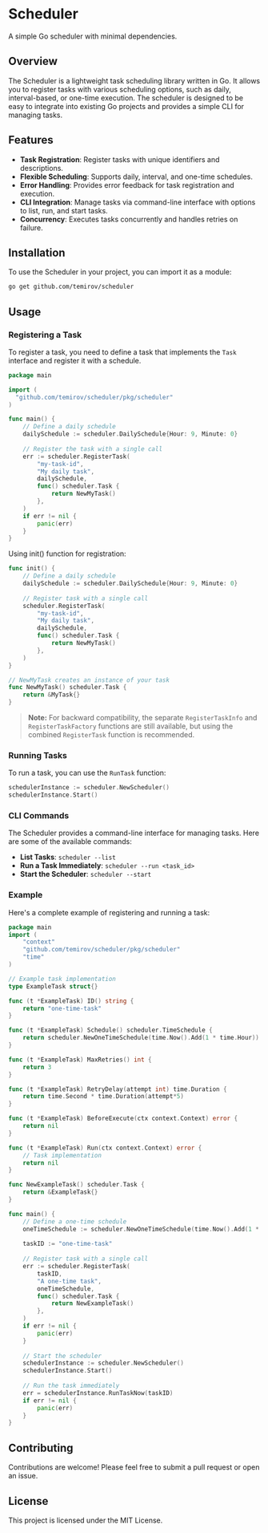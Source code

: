 # Scheduler

A simple Go scheduler with minimal dependencies.

## Overview

The Scheduler is a lightweight task scheduling library written in Go. It allows you to register tasks with various scheduling options, such as daily, interval-based, or one-time execution. The scheduler is designed to be easy to integrate into existing Go projects and provides a simple CLI for managing tasks.

## Features

- **Task Registration**: Register tasks with unique identifiers and descriptions.
- **Flexible Scheduling**: Supports daily, interval, and one-time schedules.
- **Error Handling**: Provides error feedback for task registration and execution.
- **CLI Integration**: Manage tasks via command-line interface with options to list, run, and start tasks.
- **Concurrency**: Executes tasks concurrently and handles retries on failure.

## Installation

To use the Scheduler in your project, you can import it as a module:

```bash
go get github.com/temirov/scheduler
```

## Usage

### Registering a Task

To register a task, you need to define a task that implements the `Task` interface and register it with a schedule.

```go
package main

import (
  "github.com/temirov/scheduler/pkg/scheduler"
)

func main() {
    // Define a daily schedule
    dailySchedule := scheduler.DailySchedule{Hour: 9, Minute: 0}
    
    // Register the task with a single call
    err := scheduler.RegisterTask(
        "my-task-id",
        "My daily task", 
        dailySchedule,
        func() scheduler.Task {
            return NewMyTask()
        },
    )
    if err != nil {
        panic(err)
    }
}
```

Using init() function for registration:

```go
func init() {
    // Define a daily schedule
    dailySchedule := scheduler.DailySchedule{Hour: 9, Minute: 0}
    
    // Register task with a single call
    scheduler.RegisterTask(
        "my-task-id",
        "My daily task", 
        dailySchedule,
        func() scheduler.Task {
            return NewMyTask()
        },
    )
}

// NewMyTask creates an instance of your task
func NewMyTask() scheduler.Task {
    return &MyTask{}
}
```

> **Note:** For backward compatibility, the separate `RegisterTaskInfo` and `RegisterTaskFactory` functions are still available, but using the combined `RegisterTask` function is recommended.

### Running Tasks

To run a task, you can use the `RunTask` function:

```go
schedulerInstance := scheduler.NewScheduler()
schedulerInstance.Start()
```

### CLI Commands

The Scheduler provides a command-line interface for managing tasks. Here are some of the available commands:

- **List Tasks**: `scheduler --list`
- **Run a Task Immediately**: `scheduler --run <task_id>`
- **Start the Scheduler**: `scheduler --start`

### Example

Here's a complete example of registering and running a task:

```go
package main
import (
    "context"
    "github.com/temirov/scheduler/pkg/scheduler"
    "time"
)

// Example task implementation
type ExampleTask struct{}

func (t *ExampleTask) ID() string {
    return "one-time-task"
}

func (t *ExampleTask) Schedule() scheduler.TimeSchedule {
    return scheduler.NewOneTimeSchedule(time.Now().Add(1 * time.Hour))
}

func (t *ExampleTask) MaxRetries() int {
    return 3
}

func (t *ExampleTask) RetryDelay(attempt int) time.Duration {
    return time.Second * time.Duration(attempt*5)
}

func (t *ExampleTask) BeforeExecute(ctx context.Context) error {
    return nil
}

func (t *ExampleTask) Run(ctx context.Context) error {
    // Task implementation
    return nil
}

func NewExampleTask() scheduler.Task {
    return &ExampleTask{}
}

func main() {
    // Define a one-time schedule
    oneTimeSchedule := scheduler.NewOneTimeSchedule(time.Now().Add(1 * time.Hour))
    
    taskID := "one-time-task"
    
    // Register task with a single call
    err := scheduler.RegisterTask(
        taskID,
        "A one-time task",
        oneTimeSchedule,
        func() scheduler.Task {
            return NewExampleTask()
        },
    )
    if err != nil {
        panic(err)
    }
    
    // Start the scheduler
    schedulerInstance := scheduler.NewScheduler()
    schedulerInstance.Start()
    
    // Run the task immediately
    err = schedulerInstance.RunTaskNow(taskID)
    if err != nil {
        panic(err)
    }
}
```

## Contributing

Contributions are welcome! Please feel free to submit a pull request or open an issue.

## License

This project is licensed under the MIT License.
